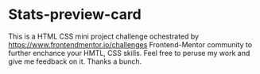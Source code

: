 # Stats-preview-card
This is a HTML CSS mini project challenge ochestrated by https://www.frontendmentor.io/challenges Frontend-Mentor community to further enchance your HMTL, CSS skills. Feel free to peruse my work and give me feedback on it.
Thanks a bunch.
